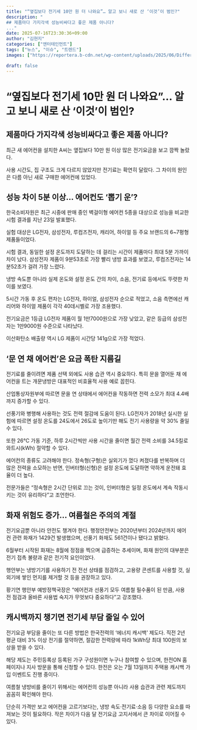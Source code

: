 ```yaml
---
title: "“옆집보다 전기세 10만 원 더 나와요”… 알고 보니 새로 산 ‘이것’이 범인?"
description: "
## 제품마다 가지각색 성능비싸다고 좋은 제품 아니다?
..."
date: 2025-07-16T23:30:36+09:00
author: "김현지"
categories: ["엔터테인먼트"]
tags: ["뉴스", "이슈", "트렌드"]
images: ["https://reportera.b-cdn.net/wp-content/uploads/2025/06/Differences-in-wall-mounted-air-conditioner-performance-1024x576.jpg"]

draft: false
---
```


# “옆집보다 전기세 10만 원 더 나와요”… 알고 보니 새로 산 ‘이것’이 범인?


## 제품마다 가지각색 성능비싸다고 좋은 제품 아니다?


최근 새 에어컨을 설치한 A씨는 옆집보다 10만 원 이상 많은 전기요금을 보고 깜짝 놀랐다.

사용 시간도, 집 구조도 크게 다르지 않았지만 전기료는 확연히 달랐다. 그 차이의 원인은 다름 아닌 새로 구매한 에어컨에 있었다.


## 성능 차이 5분 이상… 에어컨도 ‘뽑기 운’?


한국소비자원은 최근 시중에 판매 중인 벽걸이형 에어컨 5종을 대상으로 성능을 비교한 시험 결과를 지난 23일 발표했다.

실험 대상은 LG전자, 삼성전자, 루컴즈전자, 캐리어, 하이얼 등 주요 브랜드의 6~7평형 제품들이었다.

시험 결과, 동일한 설정 온도까지 도달하는 데 걸리는 시간이 제품마다 최대 5분 가까이 차이 났다. 삼성전자 제품이 9분53초로 가장 빨리 냉방 효과를 보였고, 루컴즈전자는 14분52초가 걸려 가장 느렸다.

냉방 속도뿐 아니라 실제 온도와 설정 온도 간의 차이, 소음, 전기료 등에서도 뚜렷한 차이를 보였다.

5시간 가동 후 온도 편차는 LG전자, 하이얼, 삼성전자 순으로 적었고, 소음 측면에선 캐리어와 하이얼 제품이 각각 40데시벨로 가장 조용했다.

전기요금은 1등급 LG전자 제품이 월 1만7000원으로 가장 낮았고, 같은 등급의 삼성전자는 1만9000원 수준으로 나타났다.

이산화탄소 배출량 역시 LG 제품이 시간당 141g으로 가장 적었다.


## ‘문 연 채 에어컨’은 요금 폭탄 지름길


전기료를 줄이려면 제품 선택 외에도 사용 습관 역시 중요하다. 특히 문을 열어둔 채 에어컨을 트는 개문냉방은 대표적인 비효율적 사용 예로 꼽힌다.

산업통상자원부에 따르면 문을 연 상태에서 에어컨을 작동하면 전력 소모가 최대 4.4배까지 증가할 수 있다.

선풍기와 병행해 사용하는 것도 전력 절감에 도움이 된다. LG전자가 2018년 실시한 실험에 따르면 설정 온도를 24도에서 26도로 높이기만 해도 전기 사용량을 약 30% 줄일 수 있다.

또한 26℃ 가동 기준, 하루 2시간씩만 사용 시간을 줄이면 월간 전력 소비를 34.5킬로와트시(kWh) 절약할 수 있다.

에어컨의 종류도 고려해야 한다. 정속형(구형)은 실외기가 껐다 켜졌다를 반복하며 더 많은 전력을 소모하는 반면, 인버터형(신형)은 설정 온도에 도달하면 약하게 운전돼 효율이 더 높다.

전문가들은 “정속형은 2시간 단위로 끄는 것이, 인버터형은 일정 온도에서 계속 작동시키는 것이 유리하다”고 조언한다.


## 화재 위험도 증가… 여름철은 주의의 계절


전기요금뿐 아니라 안전도 챙겨야 한다. 행정안전부는 2020년부터 2024년까지 에어컨 관련 화재가 1429건 발생했으며, 선풍기 화재도 561건이나 됐다고 밝혔다.

6월부터 시작된 화재는 8월에 정점을 찍으며 급증하는 추세이며, 화재 원인의 대부분은 전기 접촉 불량과 같은 전기적 요인이었다.

행안부는 냉방기기를 사용하기 전 전선 상태를 점검하고, 고용량 콘센트를 사용할 것, 실외기에 쌓인 먼지를 제거할 것 등을 권장하고 있다.

황기연 행안부 예방정책국장은 “에어컨과 선풍기 모두 여름철 필수품이 된 만큼, 사용 전 점검과 올바른 사용법 숙지가 무엇보다 중요하다”고 강조했다.


## 캐시백까지 챙기면 전기세 부담 줄일 수 있어


전기요금 부담을 줄이는 또 다른 방법은 한국전력의 ‘에너지 캐시백’ 제도다. 직전 2년 평균 대비 3% 이상 전기를 절약하면, 절감한 전력량에 따라 1kWh당 최대 100원의 보상을 받을 수 있다.

해당 제도는 주민등록상 등록된 가구 구성원이면 누구나 참여할 수 있으며, 한전ON 홈페이지나 지사 방문을 통해 신청할 수 있다. 한전은 오는 7월 13일까지 주택용 캐시백 가입 이벤트도 진행 중이다.

여름철 냉방비를 줄이기 위해서는 에어컨의 성능뿐 아니라 사용 습관과 관련 제도까지 꼼꼼히 확인해야 한다.

단순히 가격만 보고 에어컨을 고르기보다는, 냉방 속도·전기료·소음 등 다양한 요소를 따져보는 것이 필요하다. 작은 차이가 다음 달 전기요금 고지서에서 큰 차이로 이어질 수 있다.
